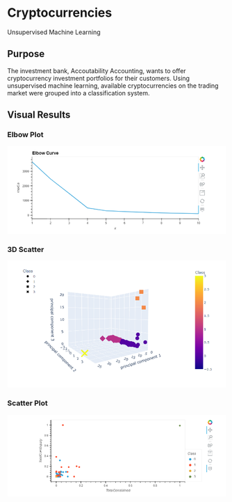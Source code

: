 # Cryptocurrencies
Unsupervised Machine Learning 

## Purpose

The investment bank, Accoutability Accounting, wants to offer cryptocurrency investment portfolios for their customers. Using unsupervised machine learning, available cryptocurrencies on the trading market were grouped into a classification system.

## Visual Results

### Elbow Plot
![elbow plot](png/elbow_plot.png)


### 3D Scatter
![3d scatter](png/3d_scatter.png)


### Scatter Plot
![scatter plot](png/scatter.png)

